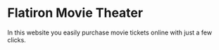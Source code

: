 # Flatiron Movie Theater

In this website you easily purchase movie tickets online with just a few clicks.


